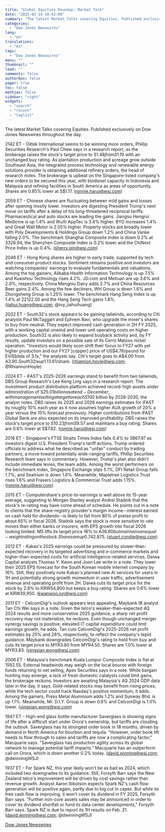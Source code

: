 ```yaml
---
title: "Global Equities Roundup: Market Talk"
date: "2025-02-14 10:42:00"
summary: "The latest Market Talks covering Equities. Published exclusively on Dow Jones Newswires throughout the day.2142 ET - Oiltek International seems to be winning more orders, Phillip Securities Research's Paul Chew says in a research report, as the brokerage raises the stock's target price to S$1.48 from S$1.19 with an unchanged..."
categories:
  - "Dow Jones Newswires"
lang:
  - "en"
translations:
  - "en"
tags:
  - "Dow Jones Newswires"
menu: ""
thumbnail: ""
lead: ""
comments: false
authorbox: false
pager: true
toc: false
mathjax: false
sidebar: "right"
widgets:
  - "search"
  - "recent"
  - "taglist"
---
```


The latest Market Talks covering Equities. Published exclusively on Dow Jones Newswires throughout the day.

2142 ET - Oiltek International seems to be winning more orders, Phillip Securities Research's Paul Chew says in a research report, as the brokerage raises the stock's target price to S$1.48 from S$1.19 with an unchanged buy rating. As plantation production and acreage grow outside Southeast Asia, the integrated process technology and renewable energy solutions provider is obtaining additional refinery orders, the head of research notes. The brokerage is upbeat on the Singapore-listed company's new orders to be secured this year, with biodiesel capacity in Indonesia and Malaysia and refining facilities in South America as areas of opportunity. Shares are 0.85% lower at S$1.17. (ronnie.harui@wsj.com)

2059 ET - Chinese shares are fluctuating between mild gains and losses after opening mostly lower. Investors are digesting President Trump's next move on tariffs after a delay of his long-threatened reciprocal tariffs. Pharmaceutical and auto stocks are leading the gains. Jiangsu Hengrui Medicine is up 1.4% and WuXi AppTec is 3.8% higher. BYD increases 1.4% and Great Wall Motor is 2.05% higher. Property stocks are broadly lower with Poly Developments & Holdings Group down 1.2% and China Vanke falling 2.0%. The benchmark Shanghai Composite Index is down 0.2% at 3326.94, the Shenzhen Composite Index is 0.2% lower and the ChiNext Price Index is up 0.4%. (sherry.qin@wsj.com)

2046 ET - Hong Kong shares are higher in early trade, supported by tech and consumer product stocks. Sentiment remains positive and investors are watching companies' earnings to evaluate fundamentals and valuations. Among the top gainers, Alibaba Health Information Technology is up 7.5% and Kuaishou Technology rises 4.2%. JD.com and Meituan are up 3.6% and 2.9%, respectively. China Mengniu Dairy adds 2.7% and China Resources Beer gains 2.4%. Among the few decliners, WH Group is down 1.6% and Zhongsheng Group is 1.25% lower. The benchmark Hang Seng Index is up 1.4% at 22122.50 and the Hang Seng Tech gains 1.8%.(jiahui.huang@wsj.com; @ivy\_jiahuihuang)

2032 ET - South32's stock appears to be gaining tailwinds, according to Citi analysts Paul McTaggart and Ephrem Ravi, who upgrade the miner's shares to buy from neutral. They expect improved cash generation in 2H FY 2025, with a working capital unwind and lower unit operating costs on higher production. South32 is also likely to expand buyback activity and, by FY results, update investors on a possible sale of its Cerro Matoso nickel operation. "Investors would likely soon shift their focus to FY27 with yet higher production and our FY27 [copper] price of US$4.76/pound for EV/Ebitda of 3.1x," the analysts say. Citi's target goes to A$4.00 from A$3.90. South32 is up 1.1% at A$3.61/share. (rhiannon.hoyle@wsj.com; @RhiannonHoyle)

2024 ET - iFAST's 2025-2026 earnings stand to benefit from two tailwinds, DBS Group Research's Lee Keng Ling says in a research report. The investment product distribution platform achieved record-high assets under administration of S$25.01 billion as at end-December, with management setting a target to reach S$100 billion by 2028-2030, the analyst notes. DBS raises its 2025 and 2026 earnings estimates for iFAST by roughly 10% each year as it now assumes higher AUA growth of 20% a year versus the 15% forecast previously. Higher contributions from iFAST Global Bank are also expected on its improved profitability. DBS raises the stock's target price to S$10.23 from S$9.57 and maintians a buy rating. Shares are 0.6% lower at S$7.82. (ronnie.harui@wsj.com)

2016 ET - Singapore's FTSE Straits Times Index falls 0.4% to 3867.97 as investors digest U.S. President Trump's tariff actions. Trump ordered officials to address what he described as "unfair" conduct by trading partners, a move toward potentially wide-ranging tariffs, Phillip Securities Research team says in commentary. However, Trump's plan also didn't include immediate levies, the team adds. Among the worst performers on the benchmark index, Singapore Exchange slips 5.1%, DFI Retail Group falls 1.7%, and Seatrium is down 1.6%. Meanwhile, Mapletree Logistics Trust rises 1.6% and Frasers Logistics & Commercial Trust adds 1.15%. (ronnie.harui@wsj.com)

2015 ET - Computershare's price-to-earnings is well above its 15-year average, suggesting to Morgan Stanley analyst Andrei Stadnik that the stock's re-rating may have come ahead of schedule. He points out in a note to clients that the share-registry provider's margin income--interest earned on cash held for dividends--is likely to fall from 80% of pretax profit to about 65% in fiscal 2026. Stadnik says the stock is more sensitive to rate moves than either banks or insurers, with EPS growth into fiscal 2026 looking limited. MS lifts its target price 18% to A$36.60 but maintains an equal-weight rating on the stock. Shares are up 0.7% at A$42.875. (stuart.condie@wsj.com)

2012 ET - Kakao's 2025 earnings could be pressured by slower-than-expected recovery in its targeted advertising and e-commerce markets and higher-than-expected costs for artificial intelligence-related services, Daiwa Capital analysts Thomas Y. Kwon and Joon Lee write in a note. They lower their 2025 EPS forecast for the South Korean mobile internet company by 16%. Still, they positively note Kakao's planned new AI services for users in 1H and potentially strong growth momentum in user traffic, advertisement revenue and operating profit from 2H. Daiwa cuts its target price for the stock by 2.8% to KRW54,800 but keeps a buy rating. Shares are 0.6% lower at KRW39,950. (kwanwoo.jun@wsj.com)

2011 ET - CelcomDigi's outlook appears less appealing, Maybank IB analyst Tan Chi Wei says in a note. Given the telco's weaker-than-expected 4Q 2024 results and more conservative 2025 guidance, a sharp net profit recovery may not materialize, he reckons. Even though unchanged merger synergy savings is positive, elevated IT capital expenditure could limit earnings growth, he adds. Tan cuts CelcomDigi's 2025-2026 net profit estimates by 25% and 28%, respectively, to reflect the company's tepid guidance. Maybank downgrades CelcomDigi's rating to hold from buy and cuts its target price to MYR3.80 from MYR4.50. Shares are 1.0% lower at MYR3.83. (yingxian.wong@wsj.com)

2006 ET - Malaysia's benchmark Kuala Lumpur Composite Index is flat at 1592.55. External headwinds may weigh on the local bourse with foreign funds returning to net selling, Apex Securities says in a note. While bargain hunting may emerge, a lack of fresh domestic catalysts could limit gains, the brokerage reckons. Investors are awaiting Malaysia's 4Q 2024 GDP data later in the day, it says. Gold-related stocks may benefit from rising prices, while the tech sector could track Nasdaq's positive momentum, it adds. Among the gainers, Press Metal Aluminium adds 1.2% and Sunway Bhd. is up 1.1%. Meanwhile, Mr. D.I.Y. Group is down 0.6% and CelcomDigi is 1.0% lower. (yingxian.wong@wsj.com)

1947 ET - High-end glass bottle manufacturer Saverglass is showing signs of life after a difficult start under Orora's ownership, but tariffs are clouding the outlook. Saverglass has its strongest order book in 18 months, driven by demand in North America for bourbon and tequila. "However, order book lift needs to flow through to sales and tariffs are now a complicating factor," Macquarie says. "Saverglass has production agility across its global network to manage potential tariff impacts." Macquarie has an outperform call on Orora, which is down another 0.2% today. (david.winning@wsj.com; @dwinningWSJ)

1937 ET - For Spark NZ, this year likely won't be as bad as 2024, which included two downgrades to its guidance. Still, Forsyth Barr says the New Zealand telco's improvement will be driven by cost savings rather than revenue growth. Analyst Aaron Ibbotson expects Spark NZ's cash flow generation will be positive again, partly due to big cut in capex. But while its free cash flow is improving, it won't cover its dividend in FY 2025, Forsyth Barr says. "Further non-core assets sales may be announced in order to cover its dividend shortfall or fund its data center developments," Forsyth Barr says. Spark NZ is due to report its 1H results on Feb. 21. (david.winning@wsj.com; @dwinningWSJ)

[Dow Jones Newswires](https://www.tradingview.com/news/DJN_DN20250213018241:0/)

